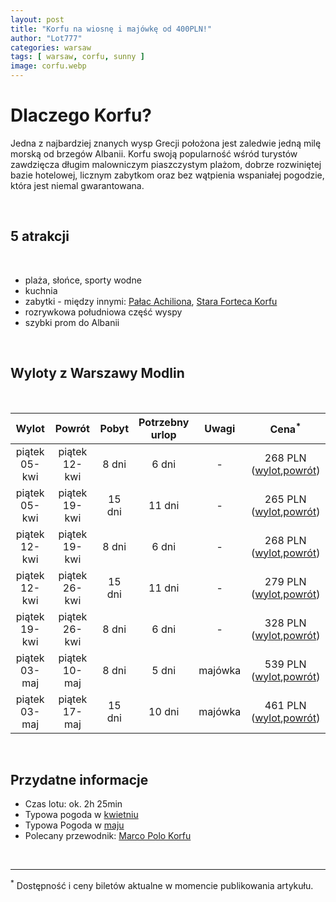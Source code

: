 ```yaml
---
layout: post
title: "Korfu na wiosnę i majówkę od 400PLN!"
author: "Lot777"
categories: warsaw
tags: [ warsaw, corfu, sunny ]
image: corfu.webp
---
```


# Dlaczego Korfu?

Jedna z najbardziej znanych wysp Grecji położona jest zaledwie jedną milę morską od brzegów Albanii. Korfu swoją
popularność wśród turystów zawdzięcza długim malowniczym piaszczystym plażom, dobrze rozwiniętej bazie hotelowej,
licznym zabytkom oraz bez wątpienia wspaniałej pogodzie, która jest niemal gwarantowana.

<br/>

## 5 atrakcji

<br/>

- plaża, słońce, sporty wodne
- kuchnia
- zabytki - między
  innymi: [Pałac Achiliona](https://en.wikipedia.org/wiki/Achilleion_(Corfu)), [Stara Forteca Korfu](https://en.wikipedia.org/wiki/Old_Fortress,_Corfu)
- rozrywkowa południowa część wyspy
- szybki prom do Albanii

<br/>

## Wyloty z Warszawy Modlin

<br/>

|     Wylot      |     Powrót     | Pobyt  | Potrzebny<br/>urlop |  Uwagi  |                                                                                                                                                                                                                                                                                                                                                                                                                                                                                                                                                                                                                                                                                                                   Cena<sup>*</sup>                                                                                                                                                                                                                                                                                                                                                                                                                                                                                                                                                                                                                                                                                                                   |
|:--------------:|:--------------:|:------:|:-------------------:|:-------:|:----------------------------------------------------------------------------------------------------------------------------------------------------------------------------------------------------------------------------------------------------------------------------------------------------------------------------------------------------------------------------------------------------------------------------------------------------------------------------------------------------------------------------------------------------------------------------------------------------------------------------------------------------------------------------------------------------------------------------------------------------------------------------------------------------------------------------------------------------------------------------------------------------------------------------------------------------------------------------------------------------------------------------------------------------------------------------------------------------------------------------------------------------------------------------------------------------------------------------------------------------------------------------------------------------------------------------------------------------------------------------------------------------------------------------------------------------:|
| piątek 05-kwi  | piątek 12-kwi  | 8 dni  |        6 dni        |    -    | 268 PLN ([wylot](https://www.azair.eu/azfin.php?searchtype=nonflexi&tp=0&isOneway=oneway&srcAirport=warsaw+%5BWMI%5D&srcFreeAirport=&srcTypedText=WMI&srcFreeTypedText=&srcMC=&dstAirport=kerkyra/corfu+%5BCFU%5D&dstFreeAirport=&dstTypedText=CFU&dstFreeTypedText=&dstMC=&202404&depdate=2024-04-05&aid=0&arrdate=&dep0=true&dep1=true&dep2=true&dep3=true&dep4=true&dep5=true&dep6=true&arr0=true&arr1=true&arr2=true&arr3=true&arr4=true&arr5=true&arr6=true&samedep=true&samearr=true&minHourStay=0%3A45&maxHourStay=23%3A20&minHourOutbound=0%3A00&maxHourOutbound=24%3A00&minHourInbound=0%3A00&maxHourInbound=24%3A00&autoprice=true&adults=1&children=0&infants=0&maxChng=0&currency=PLN&lang=en&indexSubmit=Search),[powrót](https://www.azair.eu/azfin.php?searchtype=nonflexi&tp=0&isOneway=oneway&srcAirport=kerkyra/corfu+%5BCFU%5D&srcFreeAirport=&srcTypedText=CFU&srcFreeTypedText=&srcMC=&dstAirport=warsaw+%5BWMI%5D&dstFreeAirport=&dstTypedText=WMI&dstFreeTypedText=&dstMC=&202404&depdate=2024-04-12&aid=0&arrdate=&dep0=true&dep1=true&dep2=true&dep3=true&dep4=true&dep5=true&dep6=true&arr0=true&arr1=true&arr2=true&arr3=true&arr4=true&arr5=true&arr6=true&samedep=true&samearr=true&minHourStay=0%3A45&maxHourStay=23%3A20&minHourOutbound=0%3A00&maxHourOutbound=24%3A00&minHourInbound=0%3A00&maxHourInbound=24%3A00&autoprice=true&adults=1&children=0&infants=0&maxChng=0&currency=PLN&lang=en&indexSubmit=Search)) |
| piątek 05-kwi  | piątek 19-kwi  | 15 dni |       11 dni        |    -    | 265 PLN ([wylot](https://www.azair.eu/azfin.php?searchtype=nonflexi&tp=0&isOneway=oneway&srcAirport=warsaw+%5BWMI%5D&srcFreeAirport=&srcTypedText=WMI&srcFreeTypedText=&srcMC=&dstAirport=kerkyra/corfu+%5BCFU%5D&dstFreeAirport=&dstTypedText=CFU&dstFreeTypedText=&dstMC=&202404&depdate=2024-04-05&aid=0&arrdate=&dep0=true&dep1=true&dep2=true&dep3=true&dep4=true&dep5=true&dep6=true&arr0=true&arr1=true&arr2=true&arr3=true&arr4=true&arr5=true&arr6=true&samedep=true&samearr=true&minHourStay=0%3A45&maxHourStay=23%3A20&minHourOutbound=0%3A00&maxHourOutbound=24%3A00&minHourInbound=0%3A00&maxHourInbound=24%3A00&autoprice=true&adults=1&children=0&infants=0&maxChng=0&currency=PLN&lang=en&indexSubmit=Search),[powrót](https://www.azair.eu/azfin.php?searchtype=nonflexi&tp=0&isOneway=oneway&srcAirport=kerkyra/corfu+%5BCFU%5D&srcFreeAirport=&srcTypedText=CFU&srcFreeTypedText=&srcMC=&dstAirport=warsaw+%5BWMI%5D&dstFreeAirport=&dstTypedText=WMI&dstFreeTypedText=&dstMC=&202404&depdate=2024-04-19&aid=0&arrdate=&dep0=true&dep1=true&dep2=true&dep3=true&dep4=true&dep5=true&dep6=true&arr0=true&arr1=true&arr2=true&arr3=true&arr4=true&arr5=true&arr6=true&samedep=true&samearr=true&minHourStay=0%3A45&maxHourStay=23%3A20&minHourOutbound=0%3A00&maxHourOutbound=24%3A00&minHourInbound=0%3A00&maxHourInbound=24%3A00&autoprice=true&adults=1&children=0&infants=0&maxChng=0&currency=PLN&lang=en&indexSubmit=Search)) |
| piątek 12-kwi  | piątek 19-kwi  | 8 dni  |        6 dni        |    -    | 268 PLN ([wylot](https://www.azair.eu/azfin.php?searchtype=nonflexi&tp=0&isOneway=oneway&srcAirport=warsaw+%5BWMI%5D&srcFreeAirport=&srcTypedText=WMI&srcFreeTypedText=&srcMC=&dstAirport=kerkyra/corfu+%5BCFU%5D&dstFreeAirport=&dstTypedText=CFU&dstFreeTypedText=&dstMC=&202404&depdate=2024-04-12&aid=0&arrdate=&dep0=true&dep1=true&dep2=true&dep3=true&dep4=true&dep5=true&dep6=true&arr0=true&arr1=true&arr2=true&arr3=true&arr4=true&arr5=true&arr6=true&samedep=true&samearr=true&minHourStay=0%3A45&maxHourStay=23%3A20&minHourOutbound=0%3A00&maxHourOutbound=24%3A00&minHourInbound=0%3A00&maxHourInbound=24%3A00&autoprice=true&adults=1&children=0&infants=0&maxChng=0&currency=PLN&lang=en&indexSubmit=Search),[powrót](https://www.azair.eu/azfin.php?searchtype=nonflexi&tp=0&isOneway=oneway&srcAirport=kerkyra/corfu+%5BCFU%5D&srcFreeAirport=&srcTypedText=CFU&srcFreeTypedText=&srcMC=&dstAirport=warsaw+%5BWMI%5D&dstFreeAirport=&dstTypedText=WMI&dstFreeTypedText=&dstMC=&202404&depdate=2024-04-19&aid=0&arrdate=&dep0=true&dep1=true&dep2=true&dep3=true&dep4=true&dep5=true&dep6=true&arr0=true&arr1=true&arr2=true&arr3=true&arr4=true&arr5=true&arr6=true&samedep=true&samearr=true&minHourStay=0%3A45&maxHourStay=23%3A20&minHourOutbound=0%3A00&maxHourOutbound=24%3A00&minHourInbound=0%3A00&maxHourInbound=24%3A00&autoprice=true&adults=1&children=0&infants=0&maxChng=0&currency=PLN&lang=en&indexSubmit=Search)) |
| piątek 12-kwi  | piątek 26-kwi  | 15 dni |       11 dni        |    -    | 279 PLN ([wylot](https://www.azair.eu/azfin.php?searchtype=nonflexi&tp=0&isOneway=oneway&srcAirport=warsaw+%5BWMI%5D&srcFreeAirport=&srcTypedText=WMI&srcFreeTypedText=&srcMC=&dstAirport=kerkyra/corfu+%5BCFU%5D&dstFreeAirport=&dstTypedText=CFU&dstFreeTypedText=&dstMC=&202404&depdate=2024-04-12&aid=0&arrdate=&dep0=true&dep1=true&dep2=true&dep3=true&dep4=true&dep5=true&dep6=true&arr0=true&arr1=true&arr2=true&arr3=true&arr4=true&arr5=true&arr6=true&samedep=true&samearr=true&minHourStay=0%3A45&maxHourStay=23%3A20&minHourOutbound=0%3A00&maxHourOutbound=24%3A00&minHourInbound=0%3A00&maxHourInbound=24%3A00&autoprice=true&adults=1&children=0&infants=0&maxChng=0&currency=PLN&lang=en&indexSubmit=Search),[powrót](https://www.azair.eu/azfin.php?searchtype=nonflexi&tp=0&isOneway=oneway&srcAirport=kerkyra/corfu+%5BCFU%5D&srcFreeAirport=&srcTypedText=CFU&srcFreeTypedText=&srcMC=&dstAirport=warsaw+%5BWMI%5D&dstFreeAirport=&dstTypedText=WMI&dstFreeTypedText=&dstMC=&202404&depdate=2024-04-26&aid=0&arrdate=&dep0=true&dep1=true&dep2=true&dep3=true&dep4=true&dep5=true&dep6=true&arr0=true&arr1=true&arr2=true&arr3=true&arr4=true&arr5=true&arr6=true&samedep=true&samearr=true&minHourStay=0%3A45&maxHourStay=23%3A20&minHourOutbound=0%3A00&maxHourOutbound=24%3A00&minHourInbound=0%3A00&maxHourInbound=24%3A00&autoprice=true&adults=1&children=0&infants=0&maxChng=0&currency=PLN&lang=en&indexSubmit=Search)) |
| piątek 19-kwi  | piątek 26-kwi  | 8 dni  |        6 dni        |    -    | 328 PLN ([wylot](https://www.azair.eu/azfin.php?searchtype=nonflexi&tp=0&isOneway=oneway&srcAirport=warsaw+%5BWMI%5D&srcFreeAirport=&srcTypedText=WMI&srcFreeTypedText=&srcMC=&dstAirport=kerkyra/corfu+%5BCFU%5D&dstFreeAirport=&dstTypedText=CFU&dstFreeTypedText=&dstMC=&202404&depdate=2024-04-19&aid=0&arrdate=&dep0=true&dep1=true&dep2=true&dep3=true&dep4=true&dep5=true&dep6=true&arr0=true&arr1=true&arr2=true&arr3=true&arr4=true&arr5=true&arr6=true&samedep=true&samearr=true&minHourStay=0%3A45&maxHourStay=23%3A20&minHourOutbound=0%3A00&maxHourOutbound=24%3A00&minHourInbound=0%3A00&maxHourInbound=24%3A00&autoprice=true&adults=1&children=0&infants=0&maxChng=0&currency=PLN&lang=en&indexSubmit=Search),[powrót](https://www.azair.eu/azfin.php?searchtype=nonflexi&tp=0&isOneway=oneway&srcAirport=kerkyra/corfu+%5BCFU%5D&srcFreeAirport=&srcTypedText=CFU&srcFreeTypedText=&srcMC=&dstAirport=warsaw+%5BWMI%5D&dstFreeAirport=&dstTypedText=WMI&dstFreeTypedText=&dstMC=&202404&depdate=2024-04-26&aid=0&arrdate=&dep0=true&dep1=true&dep2=true&dep3=true&dep4=true&dep5=true&dep6=true&arr0=true&arr1=true&arr2=true&arr3=true&arr4=true&arr5=true&arr6=true&samedep=true&samearr=true&minHourStay=0%3A45&maxHourStay=23%3A20&minHourOutbound=0%3A00&maxHourOutbound=24%3A00&minHourInbound=0%3A00&maxHourInbound=24%3A00&autoprice=true&adults=1&children=0&infants=0&maxChng=0&currency=PLN&lang=en&indexSubmit=Search)) |
| piątek 03-maj  | piątek 10-maj  | 8 dni  |        5 dni        | majówka | 539 PLN ([wylot](https://www.azair.eu/azfin.php?searchtype=nonflexi&tp=0&isOneway=oneway&srcAirport=warsaw+%5BWMI%5D&srcFreeAirport=&srcTypedText=WMI&srcFreeTypedText=&srcMC=&dstAirport=kerkyra/corfu+%5BCFU%5D&dstFreeAirport=&dstTypedText=CFU&dstFreeTypedText=&dstMC=&202405&depdate=2024-05-03&aid=0&arrdate=&dep0=true&dep1=true&dep2=true&dep3=true&dep4=true&dep5=true&dep6=true&arr0=true&arr1=true&arr2=true&arr3=true&arr4=true&arr5=true&arr6=true&samedep=true&samearr=true&minHourStay=0%3A45&maxHourStay=23%3A20&minHourOutbound=0%3A00&maxHourOutbound=24%3A00&minHourInbound=0%3A00&maxHourInbound=24%3A00&autoprice=true&adults=1&children=0&infants=0&maxChng=0&currency=PLN&lang=en&indexSubmit=Search),[powrót](https://www.azair.eu/azfin.php?searchtype=nonflexi&tp=0&isOneway=oneway&srcAirport=kerkyra/corfu+%5BCFU%5D&srcFreeAirport=&srcTypedText=CFU&srcFreeTypedText=&srcMC=&dstAirport=warsaw+%5BWMI%5D&dstFreeAirport=&dstTypedText=WMI&dstFreeTypedText=&dstMC=&202405&depdate=2024-05-10&aid=0&arrdate=&dep0=true&dep1=true&dep2=true&dep3=true&dep4=true&dep5=true&dep6=true&arr0=true&arr1=true&arr2=true&arr3=true&arr4=true&arr5=true&arr6=true&samedep=true&samearr=true&minHourStay=0%3A45&maxHourStay=23%3A20&minHourOutbound=0%3A00&maxHourOutbound=24%3A00&minHourInbound=0%3A00&maxHourInbound=24%3A00&autoprice=true&adults=1&children=0&infants=0&maxChng=0&currency=PLN&lang=en&indexSubmit=Search)) |
| piątek 03-maj  | piątek 17-maj  | 15 dni |       10 dni        | majówka | 461 PLN ([wylot](https://www.azair.eu/azfin.php?searchtype=nonflexi&tp=0&isOneway=oneway&srcAirport=warsaw+%5BWMI%5D&srcFreeAirport=&srcTypedText=WMI&srcFreeTypedText=&srcMC=&dstAirport=kerkyra/corfu+%5BCFU%5D&dstFreeAirport=&dstTypedText=CFU&dstFreeTypedText=&dstMC=&202405&depdate=2024-05-03&aid=0&arrdate=&dep0=true&dep1=true&dep2=true&dep3=true&dep4=true&dep5=true&dep6=true&arr0=true&arr1=true&arr2=true&arr3=true&arr4=true&arr5=true&arr6=true&samedep=true&samearr=true&minHourStay=0%3A45&maxHourStay=23%3A20&minHourOutbound=0%3A00&maxHourOutbound=24%3A00&minHourInbound=0%3A00&maxHourInbound=24%3A00&autoprice=true&adults=1&children=0&infants=0&maxChng=0&currency=PLN&lang=en&indexSubmit=Search),[powrót](https://www.azair.eu/azfin.php?searchtype=nonflexi&tp=0&isOneway=oneway&srcAirport=kerkyra/corfu+%5BCFU%5D&srcFreeAirport=&srcTypedText=CFU&srcFreeTypedText=&srcMC=&dstAirport=warsaw+%5BWMI%5D&dstFreeAirport=&dstTypedText=WMI&dstFreeTypedText=&dstMC=&202405&depdate=2024-05-17&aid=0&arrdate=&dep0=true&dep1=true&dep2=true&dep3=true&dep4=true&dep5=true&dep6=true&arr0=true&arr1=true&arr2=true&arr3=true&arr4=true&arr5=true&arr6=true&samedep=true&samearr=true&minHourStay=0%3A45&maxHourStay=23%3A20&minHourOutbound=0%3A00&maxHourOutbound=24%3A00&minHourInbound=0%3A00&maxHourInbound=24%3A00&autoprice=true&adults=1&children=0&infants=0&maxChng=0&currency=PLN&lang=en&indexSubmit=Search)) |

<br/>

## Przydatne informacje

- Czas lotu: ok. 2h 25min
- Typowa pogoda
  w [kwietniu](https://pl.weatherspark.com/m/84240/4/%C5%9Arednie-warunki-pogodowe-w-miesi%C4%85cu-kwiecie%C5%84-w:-Korfu-Grecja)
- Typowa Pogoda
  w [maju](https://pl.weatherspark.com/m/84240/5/%C5%9Arednie-warunki-pogodowe-w-miesi%C4%85cu-maj-w:-Korfu-Grecja)
- Polecany przewodnik: [Marco Polo Korfu](https://www.empik.com/korfu-opracowanie-zbiorowe,p1158053805,ksiazka-p)

<br/>

---

<sup>*</sup> Dostępność i ceny biletów aktualne w momencie publikowania artykułu.
